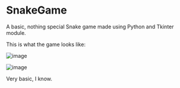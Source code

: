 # SnakeGame
A basic, nothing special Snake game made using Python and Tkinter module.

This is what the game looks like:

![image](https://github.com/smolsuryansh/SnakeGame/assets/144353958/eaff85ad-85b3-4ea5-889c-48d9720b8409)


![image](https://github.com/smolsuryansh/SnakeGame/assets/144353958/11321eeb-c794-447e-a437-b7e90862bed3)


Very basic, I know.

